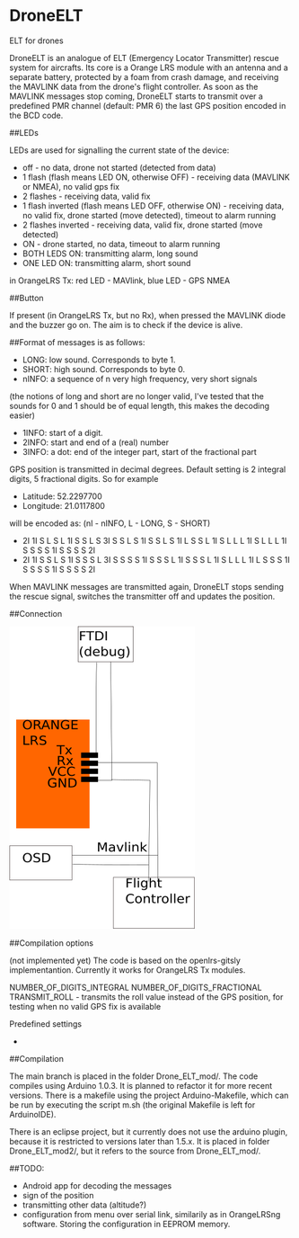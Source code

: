 # DroneELT
ELT for drones

DroneELT is an analogue of ELT (Emergency Locator Transmitter) rescue system for aircrafts. Its core is a Orange LRS module with an antenna and a separate battery, protected by a foam from crash damage, and receiving the MAVLINK data from the drone's flight controller. As soon as the MAVLINK messages stop coming, DroneELT starts to transmit over a predefined PMR channel (default: PMR 6) the last GPS position encoded in the BCD code.

##LEDs 

LEDs are used for signalling the current state of the device:

* off - no data, drone not started (detected from data)
* 1 flash (flash means LED ON, otherwise OFF) - receiving data (MAVLINK or NMEA), no valid gps fix
* 2 flashes - receiving data, valid fix
* 1 flash inverted (flash means LED OFF, otherwise ON) - receiving data, no valid fix, drone started (move detected), timeout to alarm running
* 2 flashes inverted - receiving data, valid fix, drone started (move detected)
* ON - drone started, no data, timeout to alarm running
* BOTH LEDS ON: transmitting alarm, long sound
* ONE LED ON: transmitting alarm, short sound

in OrangeLRS Tx: red LED - MAVlink, blue LED - GPS NMEA

##Button

If present (in OrangeLRS Tx, but no Rx), when pressed the MAVLINK diode and the buzzer go on. The aim is to check if the device is alive.

##Format of messages is as follows:

* LONG: low sound. Corresponds to byte 1.
* SHORT: high sound. Corresponds to byte 0.
* nINFO: a sequence of n very high frequency, very short signals 

(the notions of long and short are no longer valid, I've tested that the sounds for 0 and 1 should be of equal length, this makes the decoding easier)

* 1INFO: start of a digit.
* 2INFO: start and end of a (real) number
* 3INFO: a dot: end of the integer part, start of the fractional part

GPS position is transmitted in decimal degrees. Default setting is 2 integral digits, 5 fractional digits. So for example

* Latitude: 52.2297700
* Longitude: 21.0117800

will be encoded as: (nI - nINFO, L - LONG, S - SHORT)

* 2I 1I S L S L 1I S S L S 3I S S L S 1I S S L S 1I L S S L 1I S L L L 1I S L L L 1I S S S S 1I S S S S 2I
* 2I 1I S S L S 1I S S S L 3I S S S S 1I S S S L 1I S S S L 1I S L L L 1I L S S S 1I S S S S 1I S S S S 2I

When MAVLINK messages are transmitted again, DroneELT stops sending the rescue signal, switches the transmitter off and updates the position.
 

 
 

##Connection

![](https://github.com/maciek252/DroneELT/blob/master/img/DroneELT.svg.png)

##Compilation options

(not implemented yet)
The code is based on the openlrs-gitsly implementantion. Currently it works for OrangeLRS Tx modules.

NUMBER_OF_DIGITS_INTEGRAL 
NUMBER_OF_DIGITS_FRACTIONAL
TRANSMIT_ROLL - transmits the roll value instead of the GPS position, for testing when no valid GPS fix is available

Predefined settings

-

##Compilation

The main branch is placed in the folder Drone_ELT_mod/.
The code compiles using Arduino 1.0.3. It is planned to refactor it for more recent versions.  There is a makefile using the project Arduino-Makefile, which can be run by executing the script m.sh (the original Makefile is left for ArduinoIDE).

There is an eclipse project, but it currently does not use the arduino plugin, because it is restricted to versions later than 1.5.x. It is placed in folder Drone_ELT_mod2/, but it refers to the source from Drone_ELT_mod/.

##TODO:

* Android app for decoding the messages
* sign of the position 
* transmitting other data (altitude?)
* configuration from menu over serial link, similarily as in OrangeLRSng software. Storing the configuration in EEPROM memory.